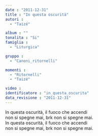 ```yaml
---
date : "2011-12-31"
title : "In questa oscurità"
autori : 
  - "Taizé"

album : ""
tonalita : "Si"
famiglia : 
  - "Liturgica"

gruppo : 
  - "Canoni_ritornelli"

momenti : 
  - "Ritornelli"
  - "Taizé"

video : 
identificatore : "in_questa_oscurita"
data_revisione : "2011-12-31"
---
```

  
  
In questa oscurità, il fuoco che accendi   
non si spegne mai, brk non si spegne mai.  
In questa oscurità, il fuoco che accendi   
non si spegne mai, brk non si spegne mai.  
  
  
  
